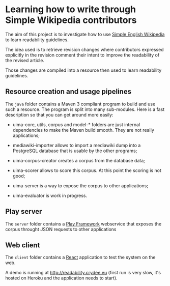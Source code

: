 Learning how to write through Simple Wikipedia contributors
===========================================================

The aim of this project is to investigate how to use
[Simple English Wikipedia][sw] to learn readability guidelines.

The idea used is to retrieve revision changes where contributors
expressed explicitly in the revision comment their intent to improve
the readability of the revised article.

Those changes are compiled into a resource then used to learn
readability guidelines.

Resource creation and usage pipelines
-------------------------------------

The `java` folder contains a Maven 3 compliant program to build and
use such a resource. The program is split into many sub-modules. Here
is a fast description so that you can get around more easily:

- uima-core, utils, corpus and model-* folders are just internal
  dependencies to make the Maven build smooth. They are not really
  applications;

- mediawiki-importer allows to import a mediawiki dump into a
  PostgreSQL database that is usable by the other programs;

- uima-corpus-creator creates a corpus from the database data;

- uima-scorer allows to score this corpus. At this point the scoring
  is not good;

- uima-server is a way to expose the corpus to other applications;

- uima-evaluator is work in progress.

Play server
-----------

The `server` folder contains a [Play Framework][play] webservice that
exposes the corpus throught JSON requests to other applications

Web client
----------

The `client` folder contains a [React][react] application to test the
system on the web.

A demo is running at http://readability.crydee.eu (first run is very
slow, it's hosted on Heroku and the application needs to start).

[play]: http://www.playframework.com/

[react]: https://facebook.github.io/react/

[sw]: https://simple.wikipedia.org/wiki/Main_Page
